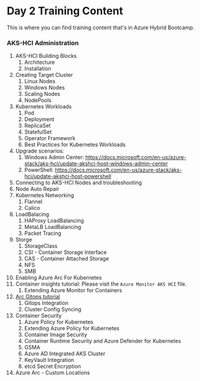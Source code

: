 # Day 2 Training Content

This is where you can find training content that's in Azure Hybrid Bootcamp.

### AKS-HCI Administration
1. AKS-HCI Building Blocks
   1. Architecture
   2. Installation
2. Creating Target Cluster
   1. Linux Nodes 
   2. Windows Nodes
   3. Scaling Nodes
   4. NodePools
3. Kubernetes Workloads
   1. Pod
   2. Deployment
   3. ReplicaSet
   4. StatefulSet
   5. Operator Framework
   6. Best Practices for Kubernetes Workloads 
5. Upgrade scenarios:
   1. Windows Admin Center: https://docs.microsoft.com/en-us/azure-stack/aks-hci/update-akshci-host-windows-admin-center
   2. PowerShell: https://docs.microsoft.com/en-us/azure-stack/aks-hci/update-akshci-host-powershell
6. Connecting to AKS-HCI Nodes and troubleshooting
7. Node Auto Repair
8. Kubernetes Networking
   1. Flannel
   2. Calico
9. LoadBalacing
   1. HAProxy LoadBalancing
   2. MetaLB LoadBalancing
   3. Packet Tracing
10. Storge
    1. StorageClass
    2. CSI - Container Storage Interface
    3. CAS - Container Attached Storage
    4. NFS
    5. SMB
11. Enabling Azure Arc For Kubernetes
12. Container insights tutorial: Please visit the `Azure Monitor AKS HCI` file.
    1. Extending Azure Monitor for Containers
13. [Arc Gitops tutorial](https://azurearcjumpstart.io/azure_arc_jumpstart/azure_arc_k8s/day2/aks_stack_hci/aks_hci_gitops_basic/)
    1. Gitops Integration
    2. Cluster Config Syncing 
14. Container Security
    1. Azure Policy for Kubernetes
    2. Extending Azure Policy for Kubernetes
    3. Container Image Security
    4. Container Runtime Security and Azure Defender for Kubernetes
    5. GSMA
    6. Azure AD Integrated AKS Cluster
    7. KeyVault Integration
    8. etcd Secret Encryption
 14. Azure Arc - Custom Locations
   
